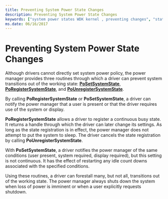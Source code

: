 ```yaml
---
title: Preventing System Power State Changes
description: Preventing System Power State Changes
keywords: ["system power states WDK kernel , preventing changes", "state transitions WDK power management", "PoRegisterSystemState", "PoSetSystemState", "PoUnregisterSystemState", "working states WDK power management"]
ms.date: 06/16/2017
---
```


# Preventing System Power State Changes





Although drivers cannot directly set system power policy, the power manager provides three routines through which a driver can prevent system transitions out of the working state: [**PoSetSystemState**](/windows-hardware/drivers/ddi/wdm/nf-wdm-posetsystemstate), [**PoRegisterSystemState**](/windows-hardware/drivers/ddi/ntifs/nf-ntifs-poregistersystemstate), and [**PoUnregisterSystemState**](/windows-hardware/drivers/ddi/ntifs/nf-ntifs-pounregistersystemstate).

By calling **PoRegisterSystemState** or **PoSetSystemState**, a driver can notify the power manager that a user is present or that the driver requires use of the system or display.

**PoRegisterSystemState** allows a driver to register a continuous busy state. It returns a handle through which the driver can later change its settings. As long as the state registration is in effect, the power manager does not attempt to put the system to sleep. The driver cancels the state registration by calling **PoUnregisterSystemState**.

With **PoSetSystemState**, a driver notifies the power manager of the same conditions (user present, system required, display required), but this setting is not continuous. It has the effect of restarting any idle count downs associated with the specified conditions.

Using these routines, a driver can forestall many, but not all, transitions out of the working state. The power manager always shuts down the system when loss of power is imminent or when a user explicitly requests shutdown.

 

